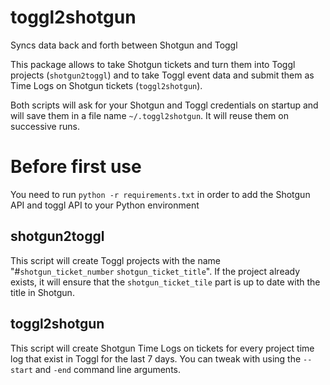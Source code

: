 # toggl2shotgun
Syncs data back and forth between Shotgun and Toggl

This package allows to take Shotgun tickets and turn them into Toggl projects (`shotgun2toggl`) and to take Toggl event data and submit them as Time Logs on Shotgun tickets (`toggl2shotgun`).

Both scripts will ask for your Shotgun and Toggl credentials on startup and will save them in a file name `~/.toggl2shotgun`. It will reuse them on successive runs.

# Before first use
You need to run `python -r requirements.txt` in order to add the Shotgun API and toggl API to your Python environment

## shotgun2toggl

This script will create Toggl projects with the name "#`shotgun_ticket_number` `shotgun_ticket_title`". If the project already exists, it will ensure that the `shotgun_ticket_tile` part is up to date with the title in Shotgun.

## toggl2shotgun

This script will create Shotgun Time Logs on tickets for every project time log that exist in Toggl for the last 7 days. You can tweak with using the `--start` and `-end` command line arguments.


